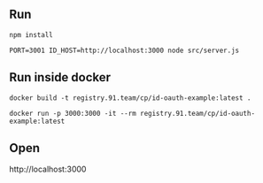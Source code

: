 ## Run

`npm install`

`PORT=3001 ID_HOST=http://localhost:3000 node src/server.js`

## Run inside docker

`docker build -t registry.91.team/cp/id-oauth-example:latest .`

`docker run -p 3000:3000 -it --rm registry.91.team/cp/id-oauth-example:latest`

## Open

http://localhost:3000

